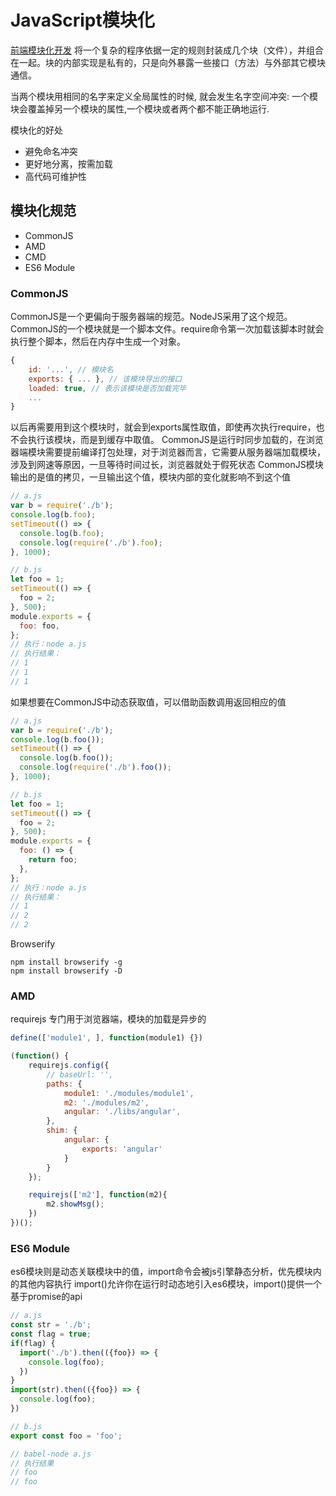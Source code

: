 # JavaScript模块化
[前端模块化开发](https://github.com/huxpro/js-module-7day/)
将一个复杂的程序依据一定的规则封装成几个块（文件），并组合在一起。块的内部实现是私有的，只是向外暴露一些接口（方法）与外部其它模块通信。

当两个模块用相同的名字来定义全局属性的时候, 就会发生名字空间冲突: 一个模块会覆盖掉另一个模块的属性,一个模块或者两个都不能正确地运行.

模块化的好处
- 避免命名冲突
- 更好地分离，按需加载
- 高代码可维护性

## 模块化规范
- CommonJS
- AMD
- CMD
- ES6 Module

### CommonJS
CommonJS是一个更偏向于服务器端的规范。NodeJS采用了这个规范。CommonJS的一个模块就是一个脚本文件。require命令第一次加载该脚本时就会执行整个脚本，然后在内存中生成一个对象。
```js
{
    id: '...', // 模块名
    exports: { ... }, // 该模块导出的接口
    loaded: true, // 表示该模块是否加载完毕
    ...
}
```
以后再需要用到这个模块时，就会到exports属性取值，即使再次执行require，也不会执行该模块，而是到缓存中取值。
CommonJS是运行时同步加载的，在浏览器端模块需要提前编译打包处理，对于浏览器而言，它需要从服务器端加载模块，涉及到网速等原因，一旦等待时间过长，浏览器就处于假死状态
CommonJS模块输出的是值的拷贝，一旦输出这个值，模块内部的变化就影响不到这个值
```js
// a.js
var b = require('./b');
console.log(b.foo);
setTimeout(() => {
  console.log(b.foo);
  console.log(require('./b').foo);
}, 1000);

// b.js
let foo = 1;
setTimeout(() => {
  foo = 2;
}, 500);
module.exports = {
  foo: foo,
};
// 执行：node a.js
// 执行结果：
// 1
// 1
// 1
```

如果想要在CommonJS中动态获取值，可以借助函数调用返回相应的值
```js
// a.js
var b = require('./b');
console.log(b.foo());
setTimeout(() => {
  console.log(b.foo());
  console.log(require('./b').foo());
}, 1000);

// b.js
let foo = 1;
setTimeout(() => {
  foo = 2;
}, 500);
module.exports = {
  foo: () => {
    return foo;
  },
};
// 执行：node a.js
// 执行结果：
// 1
// 2
// 2
```

Browserify
```shell
npm install browserify -g
npm install browserify -D
```

### AMD
requirejs
专门用于浏览器端，模块的加载是异步的
```js
define(['module1', ], function(module1) {})

(function() {
    requirejs.config({
        // baseUrl: '',
        paths: {
            module1: './modules/module1',
            m2: './modules/m2',
            angular: './libs/angular',
        },
        shim: {
            angular: {
                exports: 'angular'
            }
        }
    });

    requirejs(['m2'], function(m2){
        m2.showMsg();
    })
})();
```

### ES6 Module
es6模块则是动态关联模块中的值，import命令会被js引擎静态分析，优先模块内的其他内容执行
import()允许你在运行时动态地引入es6模块，import()提供一个基于promise的api
```js
// a.js
const str = './b';
const flag = true;
if(flag) {
  import('./b').then(({foo}) => {
    console.log(foo);
  })
}
import(str).then(({foo}) => {
  console.log(foo);
})

// b.js
export const foo = 'foo';

// babel-node a.js
// 执行结果
// foo
// foo
```
